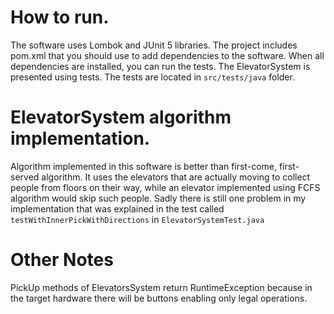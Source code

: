# How to run. 

The software uses Lombok and JUnit 5 libraries. 
The project includes pom.xml that you should use to add dependencies to the software. 
When all dependencies are installed, you can run the tests.
The ElevatorSystem is presented using tests. The tests are located in `src/tests/java` folder.
 

# ElevatorSystem algorithm implementation. 

Algorithm implemented in this software is better than first-come, first-served algorithm. It uses the elevators that are actually moving to collect people from floors on their way, while an elevator implemented using FCFS algorithm would skip such people. 
Sadly there is still one problem in my implementation that was explained in the test called `testWithInnerPickWithDirections` in `ElevatorSystemTest.java`

# Other Notes

PickUp methods of ElevatorsSystem return RuntimeException because in the target hardware there will be buttons enabling only legal operations. 




